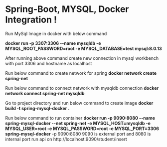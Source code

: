 # Spring-Boot, MYSQL, Docker Integration !

Run MySql Image in docker with below command

**docker run -p 3307:3306 --name mysqldb -e MYSQL_ROOT_PASSWORD=root -e MYSQL_DATABASE=test mysql:8.0.13**

After running above command create new connection in mysql workbench with port 3306 and hostname as localhost

Run below command to create network for spring
**docker network create spring-net**

Run below command to connect network with mysqldb connection
**docker network connect spring-net mysqldb**

Go to project directory and run below command to create image 
**docker build -t spring-mysql-docker .**

Run below command to run container
**docker run -p 9090:8080 --name spring-mysql-docker --net spring-net -e MYSQL_HOST=mysqldb -e MYSQL_USER=root -e MYSQL_PASSWORD=root -e MYSQL_PORT=3306 spring-mysql-docker**
-p 9090:8080 9090 is external port and 8080 is internal port
run api on http://localhost:9090/student/insert



